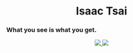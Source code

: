 <div align="center">
  <h1>Isaac Tsai</h1>
</div>

### What you see is what you get.


<div align="center">
  <a href="mailto:isaactsai6@gmail.com">
    <img src="https://img.shields.io/badge/Gmail-333333?style=for-the-badge&logo=gmail&logoColor=red" />
  </a>
  <a href="https://www.linkedin.com/in/isaac-m-tsai/" target="_blank">
    <img src="https://img.shields.io/badge/LinkedIn-0077B5?style=for-the-badge&logo=linkedin&logoColor=white" target="_blank" />
  </a>
</div>
